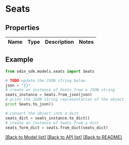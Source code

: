 # Seats


## Properties

Name | Type | Description | Notes
------------ | ------------- | ------------- | -------------

## Example

```python
from odin_sdk.models.seats import Seats

# TODO update the JSON string below
json = "{}"
# create an instance of Seats from a JSON string
seats_instance = Seats.from_json(json)
# print the JSON string representation of the object
print Seats.to_json()

# convert the object into a dict
seats_dict = seats_instance.to_dict()
# create an instance of Seats from a dict
seats_form_dict = seats.from_dict(seats_dict)
```
[[Back to Model list]](../README.md#documentation-for-models) [[Back to API list]](../README.md#documentation-for-api-endpoints) [[Back to README]](../README.md)


